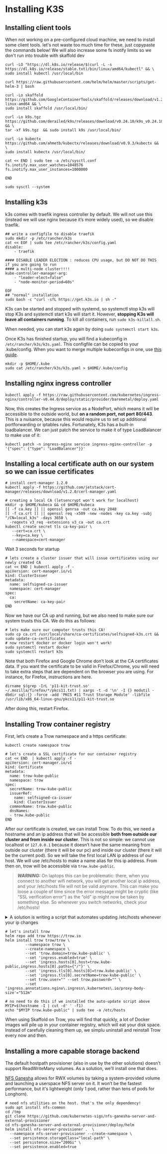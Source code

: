# Installing K3S


## Installing client tools

When not working on a pre-configured cloud machine, we need to install some client tools. let's not waste too much time for these, just copypaste the commands below! We will also increase some fs inotify limits so we don't run into trouble with skaffold dev

```shell
curl -LO "https://dl.k8s.io/release/$(curl -L -s https://dl.k8s.io/release/stable.txt)/bin/linux/amd64/kubectl" && \
sudo install kubectl /usr/local/bin

curl https://raw.githubusercontent.com/helm/helm/master/scripts/get-helm-3 | bash

curl -Lo skaffold https://github.com/GoogleContainerTools/skaffold/releases/download/v1.26.1/skaffold-linux-amd64 && \
sudo install skaffold /usr/local/bin/

curl -Lo k9s.tgz https://github.com/derailed/k9s/releases/download/v0.24.10/k9s_v0.24.10_Linux_x86_64.tar.gz && \
tar -xf k9s.tgz  && sudo install k9s /usr/local/bin/

curl -Lo kubectx https://github.com/ahmetb/kubectx/releases/download/v0.9.3/kubectx && \
sudo install kubectx /usr/local/bin/

cat << END | sudo tee -a /etc/sysctl.conf
fs.inotify.max_user_watches=1048576
fs.inotify.max_user_instances=1000000

END

sudo sysctl --system
```

## Installing k3s

k3s comes with traefik ingress controller by default. We will not use this (instead we will use nginx because it’s more widely used), so we disable traefik.

```shell
## write a configfile to disable traefik
sudo mkdir -p /etc/rancher/k3s
cat << EOF | sudo tee /etc/rancher/k3s/config.yaml
disable:
    - traefik

#### DISABLE LEADER ELECTION : reduces CPU usage, but DO NOT DO THIS if you are going to run
#### a multi-node cluster!!!!
kube-controller-manager-arg:
    - "leader-elect=false"
    - "node-monitor-period=60s"

EOF
## "normal" installation
sudo bash -c "curl -sfL https://get.k3s.io | sh -"
```

K3s can be started and stopped with systemd, so systemctl stop k3s will stop K3s and systemctl start k3s will start it. However, **stopping K3s will leave all containers running**. To kill all containers, run `sudo k3s-killall.sh`.

When needed, you can start k3s again by doing `sudo systemctl start k3s`.

Once K3s has finished startup, you will find a kubeconfig in `/etc/rancher/k3s/k3s.yaml`. This configfile can be copied to your .kube/config. When you want to merge multiple kubeconfigs in one, use [this guide](https://stackoverflow.com/questions/46184125/how-to-merge-kubectl-config-file-with-kube-config).

```shell
mkdir -p $HOME/.kube
sudo cat /etc/rancher/k3s/k3s.yaml > $HOME/.kube/config
```

## Installing nginx ingress controller

```shell
kubectl apply -f https://raw.githubusercontent.com/kubernetes/ingress-nginx/controller-v0.44.0/deploy/static/provider/baremetal/deploy.yaml
```

Now, this creates the Ingress service as a NodePort, which means it will be accessible to the outside world, but **on a random port, not port 80/443**. This is a nuisance, because this would require us to set up additional portforwarding or iptables rules. Fortunately, K3s has a built-in loadbalancer. We can just patch the service to make it of type LoadBalancer to make use of it:

```shell
kubectl patch -n ingress-nginx service ingress-nginx-controller -p '{"spec": {"type": "LoadBalancer"}}'
```

## Installing a local certificate auth on our system so we can issue certificates

```shell
# install cert-manager 1.2.0
kubectl apply -f https://github.com/jetstack/cert-manager/releases/download/v1.2.0/cert-manager.yaml

# creating a local CA (letsencrypt won't work for localhost)
mkdir -p $HOME/kubeca && cd $HOME/kubeca
[[ -f ca.key ]] || openssl genrsa -out ca.key 2048
[[ -f ca.crt ]] || openssl req -x509 -new -nodes -key ca.key -subj "/CN=local_k3s" -days 3650 \
  -reqexts v3_req -extensions v3_ca -out ca.crt
kubectl create secret tls ca-key-pair \
   --cert=ca.crt \
   --key=ca.key \
   --namespace=cert-manager
```
Wait 3 seconds for startup
```
# lets create a cluster issuer that will issue certificates using our newly created CA
cat << END | kubectl apply -f -
apiVersion: cert-manager.io/v1
kind: ClusterIssuer
metadata:
  name: selfsigned-ca-issuer
  namespace: cert-manager
spec:
  ca:
    secretName: ca-key-pair
END
```
Now we have our CA up and running, but we also need to make sure our system trusts this CA. We do this as follows:

```shell
# lets make sure our computer trusts this CA!
sudo cp ca.crt /usr/local/share/ca-certificates/selfsigned-k3s.crt && sudo update-ca-certificates
# now restart docker or docker login won't work!
sudo systemctl restart docker
sudo systemctl restart k3s
```

Note that both Firefox and Google Chrome don’t look at the CA certificates data. If you want the certificate to be valid in Firefox/Chrome, you will need to take extra steps that are dependent on the browser you are using. For instance, for Firefox, instructions are here.

```shell
dirname $(grep -IrL 'p11-kit-trust.so' ~/.mozilla/firefox/*/pkcs11.txt) | xargs -t -d '\n' -I {} modutil -dbdir sql:{} -force -add 'PKCS #11 Trust Storage Module' -libfile /usr/lib/x86_64-linux-gnu/pkcs11/p11-kit-trust.so
```

After doing this, restart Firefox.

## Installing Trow container registry

First, let’s create a Trow namespace and a https certificate:

```shell
kubectl create namespace trow

# let's create a SSL certificate for our container registry
cat << END  | kubectl apply -f -
apiVersion: cert-manager.io/v1
kind: Certificate
metadata:
  name: trow-kube-public
  namespace: trow
spec:
  secretName: trow-kube-public
  issuerRef:
    name: selfsigned-ca-issuer
    kind: ClusterIssuer
  commonName: trow.kube-public
  dnsNames:
  - trow.kube-public
END
```

After our certificate is created, we can install Trow. To do this, we need a hostname and an ip address that will be accessible **both from outside our cluster and from inside our cluster**. This is not so simple: we cannot use localhost or `127.0.0.1` because it doesn’t have the same meaning from outside our cluster (there it will be our pc) and inside our cluster (there it will be the current pod). So we will take the first local LAN ip address of our host. We will use /etc/hosts to make a name alias for this ip address. From then on, trow will be accessible via `trow.kube-public`.

> **_WARNING:_** On laptops this can be problematic: there, when you connect to another wifi network, you will get another local ip address, and your /etc/hosts file will not be valid anymore. This can make you loose a couple of time since the error message might be cryptic (like “SSL verification error”) as the “old” ip might now be taken by something else.  So whenever you switch networks, check your /etc/hosts! 

<details>
<summary>A solution is writing a script that automates updating /etc/hosts whenever your ip changes</summary>

The following install script installs a systemd service that will auto-update /etc/hosts whenever your ip address changes.
You can put the aliases you want in `/etc/update_hosts_file/aliases` (put them all on the same line, separated by spaces). Don't put comments in that file!

```shell
#!/bin/sh


cat << END | sudo tee /etc/systemd/system/ip-change-mon.service
# /etc/systemd/system/ip-change-mon.service

[Unit]
Description=IP Change Monitor
Wants=network.target
After=network-online.target

[Service]
ExecStart=:/bin/bash -c "ip mon addr | sed -nu -r \'s/.*[[:digit:]]+:[[:space:]]+([^[:space:]]+).*/\\1/p\' | while read iface; do systemctl restart ip-changed.target; done"

[Install]
WantedBy=multi-user.target default.target
END


cat << END | sudo tee /usr/local/bin/update_hosts_file.sh
#!/bin/bash

export MYIP=\$(/usr/bin/hostname -I | cut -d' ' -f1)
export ALIASES=\$(cat /etc/update_hosts_file/aliases)
sed -i '/UPDATE_HOSTS_FILE/d' /etc/hosts
echo "\$MYIP \$ALIASES ### UPDATE_HOSTS_FILE" | tee -a /etc/hosts

END
chmod u+x /usr/local/bin/update_hosts_file.sh

cat << END | sudo tee /etc/systemd/system/ip-changed.target
# /etc/systemd/system/ip-changed.target 

[Unit]
Description=IP Address changed
END

cat << END | sudo tee /etc/systemd/system/updatehosts.service
[Unit]
Description=Updates the host file to fake DNS entries.
PartOf=ip-changed.target
Before=ip-changed.target
StartLimitBurst=20
StartLimitIntervalSec=5

[Service]
Type=oneshot
ExecStart=/usr/local/bin/update_hosts_file.sh
RemainAfterExit=true

[Install]
WantedBy=multi-user.target
END
mkdir -p /etc/update_hosts_file

[[ -f /etc/update_hosts_file/aliases ]] ||  echo "trow.kube-public" > /etc/update_hosts_file/aliases

systemctl enable --now ip-change-mon
systemctl enable --now updatehosts

```

Ok, now that this has been taken care of, let's continue to install trow.

</details>


```shell
# let's install trow
helm repo add trow https://trow.io
helm install trow trow/trow \
         --namespace trow \
         --create-namespace \
         --set 'trow.domain=trow.kube-public' \
         --set 'ingress.enabled=true' \
         --set 'ingress.hosts[0].host=trow.kube-public,ingress.hosts[0].paths={"/"}' \
         --set 'ingress.tls[0].hosts[0]=trow.kube-public' \
         --set 'ingress.tls[0].secretName=trow-kube-public' \
         --set trow.user="" --set trow.password="" \
         --set 'ingress.annotations.nginx\.ingress\.kubernetes\.io/proxy-body-size'="512m"

# no need to do this if we installed the auto-update script above
MYIP=$(hostname -I | cut -d' ' -f1)
echo "$MYIP trow.kube-public" | sudo tee -a /etc/hosts
```

When using Skaffold on Trow, you will find that quickly, a lot of Docker images will pile up in your container registry, which will eat your disk space. Instead of carefully cleaning them up, we simplu uninstall and reinstall Trow every now and then.

## Installing a more capable storage backend

The default hostpath provisioner (also in use by the other solutions) doesn’t support ReadWriteMany volumes. As a solution, we’ll install one that does. 

[NFS Ganesha](https://nfs-ganesha.github.io/) allows for RWX volumes by taking a system-provided volume and launching a userspace NFS server on it. It won’t be the fastest performance, but it's lightweight (only 1 pod, rather than tens of pods for Longhorn).

```shell
# need nfs utilities on the host. that's the only dependency!
sudo apt install nfs-common
cd /tmp
git clone https://github.com/kubernetes-sigs/nfs-ganesha-server-and-external-provisioner
cd nfs-ganesha-server-and-external-provisioner/deploy/helm
helm install nfs-server-provisioner .  \
  --namespace nfs-server-provisioner --create-namespace \
  --set persistence.storageClass="local-path" \
  --set persistence.size="200Gi" \
  --set persistence.enabled=true
```

